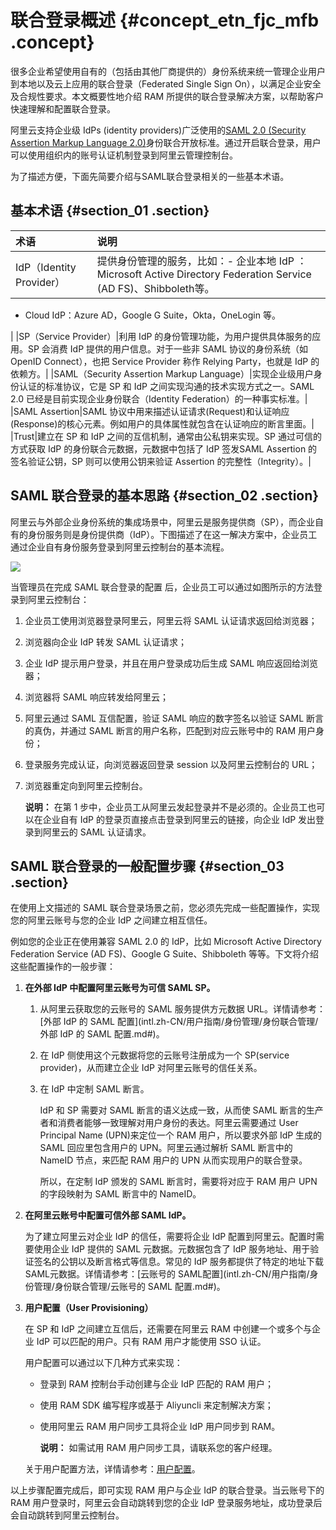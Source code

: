 # 联合登录概述 {#concept_etn_fjc_mfb .concept}

很多企业希望使用自有的（包括由其他厂商提供的）身份系统来统一管理企业用户到本地以及云上应用的联合登录（Federated Single Sign On），以满足企业安全及合规性要求。本文概要性地介绍 RAM 所提供的联合登录解决方案，以帮助客户快速理解和配置联合登录。

阿里云支持企业级 IdPs \(identity providers\)广泛使用的[SAML 2.0 \(Security Assertion Markup Language 2.0\)](https://wiki.oasis-open.org/security)身份联合开放标准。通过开启联合登录，用户可以使用组织内的账号认证机制登录到阿里云管理控制台。

为了描述方便，下面先简要介绍与SAML联合登录相关的一些基本术语。

## 基本术语 {#section_01 .section}

|术语|说明|
|:-|:-|
|IdP（Identity Provider）|提供身份管理的服务，比如：-   企业本地 IdP ：Microsoft Active Directory Federation Service \(AD FS\)、Shibboleth等。
-   Cloud IdP：Azure AD，Google G Suite，Okta，OneLogin 等。

|
|SP（Service Provider）|利用 IdP 的身份管理功能，为用户提供具体服务的应用。SP 会消费 IdP 提供的用户信息。对于一些非 SAML 协议的身份系统（如 OpenID Connect），也把 Service Provider 称作 Relying Party，也就是 IdP 的依赖方。|
|SAML（Security Assertion Markup Language）|实现企业级用户身份认证的标准协议，它是 SP 和 IdP 之间实现沟通的技术实现方式之一。SAML 2.0 已经是目前实现企业身份联合（Identity Federation）的一种事实标准。|
|SAML Assertion|SAML 协议中用来描述认证请求\(Request\)和认证响应\(Response\)的核心元素。例如用户的具体属性就包含在认证响应的断言里面。|
|Trust|建立在 SP 和 IdP 之间的互信机制，通常由公私钥来实现。SP 通过可信的方式获取 IdP 的身份联合元数据，元数据中包括了 IdP 签发SAML Assertion 的签名验证公钥，SP 则可以使用公钥来验证 Assertion 的完整性（Integrity）。|

## SAML 联合登录的基本思路 {#section_02 .section}

阿里云与外部企业身份系统的集成场景中，阿里云是服务提供商（SP），而企业自有的身份服务则是身份提供商（IdP）。下图描述了在这一解决方案中，企业员工通过企业自有身份服务登录到阿里云控制台的基本流程。

![](http://static-aliyun-doc.oss-cn-hangzhou.aliyuncs.com/assets/img/23739/154279063914250_zh-CN.png)

当管理员在完成 SAML 联合登录的配置 后，企业员工可以通过如图所示的方法登录到阿里云控制台：

1.  企业员工使用浏览器登录阿里云，阿里云将 SAML 认证请求返回给浏览器；
2.  浏览器向企业 IdP 转发 SAML 认证请求；
3.  企业 IdP 提示用户登录，并且在用户登录成功后生成 SAML 响应返回给浏览器；
4.  浏览器将 SAML 响应转发给阿里云；
5.  阿里云通过 SAML 互信配置，验证 SAML 响应的数字签名以验证 SAML 断言的真伪，并通过 SAML 断言的用户名称，匹配到对应云账号中的 RAM 用户身份；
6.  登录服务完成认证，向浏览器返回登录 session 以及阿里云控制台的 URL；
7.  浏览器重定向到阿里云控制台。

    **说明：** 在第 1 步中，企业员工从阿里云发起登录并不是必须的。企业员工也可以在企业自有 IdP 的登录页直接点击登录到阿里云的链接，向企业 IdP 发出登录到阿里云的 SAML 认证请求。


## SAML 联合登录的一般配置步骤 {#section_03 .section}

在使用上文描述的 SAML 联合登录场景之前，您必须先完成一些配置操作，实现您的阿里云账号与您的企业 IdP 之间建立相互信任。

例如您的企业正在使用兼容 SAML 2.0 的 IdP，比如 Microsoft Active Directory Federation Service \(AD FS\)、Google G Suite、Shibboleth 等等。下文将介绍这些配置操作的一般步骤：

1.  **在外部 IdP 中配置阿里云账号为可信 SAML SP。**
    1.  从阿里云获取您的云账号的 SAML 服务提供方元数据 URL。详情请参考：[外部 IdP 的 SAML 配置](intl.zh-CN/用户指南/身份管理/身份联合管理/外部 IdP 的 SAML 配置.md#)。
    2.  在 IdP 侧使用这个元数据将您的云账号注册成为一个 SP\(service provider\)，从而建立企业 IdP 对阿里云账号的信任关系。
    3.  在 IdP 中定制 SAML 断言。

        IdP 和 SP 需要对 SAML 断言的语义达成一致，从而使 SAML 断言的生产者和消费者能够一致理解对用户身份的表达。阿里云需要通过 User Principal Name \(UPN\)来定位一个 RAM 用户，所以要求外部 IdP 生成的 SAML 回应里包含用户的 UPN。阿里云通过解析 SAML 断言中的 NameID 节点，来匹配 RAM 用户的 UPN 从而实现用户的联合登录。

        所以，在定制 IdP 颁发的 SAML 断言时，需要将对应于 RAM 用户 UPN 的字段映射为 SAML 断言中的 NameID。

2.  **在阿里云账号中配置可信外部 SAML IdP。**

    为了建立阿里云对企业 IdP 的信任，需要将企业 IdP 配置到阿里云。配置时需要使用企业 IdP 提供的 SAML 元数据。元数据包含了 IdP 服务地址、用于验证签名的公钥以及断言格式等信息。常见的 IdP 服务都提供了特定的地址下载 SAML元数据。详情请参考：[云账号的 SAML配置](intl.zh-CN/用户指南/身份管理/身份联合管理/云账号的 SAML 配置.md#)。

3.  **用户配置（User Provisioning）**

    在 SP 和 IdP 之间建立互信后，还需要在阿里云 RAM 中创建一个或多个与企业 IdP 可以匹配的用户。只有 RAM 用户才能使用 SSO 认证。

    用户配置可以通过以下几种方式来实现：

    -   登录到 RAM 控制台手动创建与企业 IdP 匹配的 RAM 用户；
    -   使用 RAM SDK 编写程序或基于 Aliyuncli 来定制解决方案；
    -   使用阿里云 RAM 用户同步工具将企业 IdP 用户同步到 RAM。

        **说明：** 如需试用 RAM 用户同步工具，请联系您的客户经理。

    关于用户配置方法，详情请参考：[用户配置](intl.zh-CN/用户指南/身份管理/身份联合管理/用户配置.md#)。


以上步骤配置完成后，即可实现 RAM 用户与企业 IdP 的联合登录。当云账号下的 RAM 用户登录时，阿里云会自动跳转到您的企业 IdP 登录服务地址，成功登录后会自动跳转到阿里云控制台。

